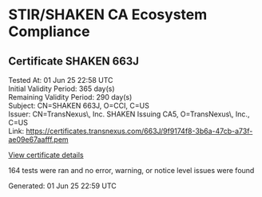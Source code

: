 # STIR/SHAKEN CA Ecosystem Compliance

## Certificate SHAKEN 663J

Tested At: 01 Jun 25 22:58 UTC\
Initial Validity Period: 365 day(s)\
Remaining Validity Period: 290 day(s)\
Subject: CN=SHAKEN 663J, O=CCI, C=US\
Issuer: CN=TransNexus\\, Inc. SHAKEN Issuing CA5, O=TransNexus\\, Inc., C=US\
Link: https://certificates.transnexus.com/663J/9f9174f8-3b6a-47cb-a73f-ae09e67aafff.pem

[View certificate details](https://x509.io/?cert=MIICxDCCAmmgAwIBAgIQYTM%2BIyYlyVcpMv1XK5kQGDAKBggqhkjOPQQDAjBWMQswCQYDVQQGEwJVUzEZMBcGA1UEChMQVHJhbnNOZXh1cywgSW5jLjEsMCoGA1UEAxMjVHJhbnNOZXh1cywgSW5jLiBTSEFLRU4gSXNzdWluZyBDQTUwHhcNMjUwMzE4MTc0MDQ3WhcNMjYwMzE4MTc0MDQ2WjAxMQswCQYDVQQGEwJVUzEMMAoGA1UEChMDQ0NJMRQwEgYDVQQDEwtTSEFLRU4gNjYzSjBZMBMGByqGSM49AgEGCCqGSM49AwEHA0IABGI2f%2FeqhMaQKbNW1xrsK39CC1sWbyF6G4T5yXo%2BQaM9Ylx6nnH4bqcFYKynYD3IcbsvBPZh8l2yCn7kGyx6nq2jggE8MIIBODAMBgNVHRMBAf8EAjAAMA4GA1UdDwEB%2FwQEAwIHgDAdBgNVHQ4EFgQUuHpZevOOEkEPgeu6xltwyKMOAWswHwYDVR0jBBgwFoAU2gCzh%2FiCP7%2B6IqJkY7X2L8yOdcowFwYDVR0gBBAwDjAMBgpghkgBhv8JAQEEMIGmBgNVHR8EgZ4wgZswgZigOqA4hjZodHRwczovL2F1dGhlbnRpY2F0ZS1hcGkuaWNvbmVjdGl2LmNvbS9kb3dubG9hZC92MS9jcmyiWqRYMFYxFDASBgNVBAcMC0JyaWRnZXdhdGVyMQswCQYDVQQIDAJOSjETMBEGA1UEAwwKU1RJLVBBIENSTDELMAkGA1UEBhMCVVMxDzANBgNVBAoMBlNUSS1QQTAWBggrBgEFBQcBGgQKMAigBhYENjYzSjAKBggqhkjOPQQDAgNJADBGAiEAshIOg9eiZgDPwTvdohCjrEyTZAyrIJK6izCff4A5V%2FsCIQDxHb%2Bl4n%2BPDZme4h44fi%2BESXK83g2%2BR43VJjV%2Be%2FqDMw%3D%3D)

164 tests were ran and no error, warning, or notice level issues were found


Generated: 01 Jun 25 22:59 UTC